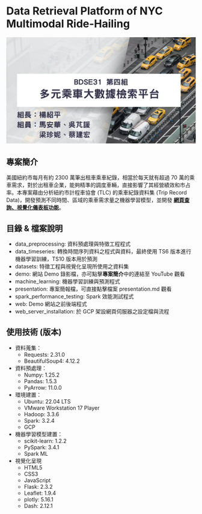 # Data Retrieval Platform of NYC Multimodal Ride-Hailing 

![BDSE31_G4](BDSE31_G4.png)

## 專案簡介
美國紐約市每月有約 2300 萬筆出租車乘車紀錄，相當於每天就有超過 70 萬的乘車需求，對於出租車企業，能夠精準的調度車輛，直接影響了其經營績效和市占率。本專案藉由分析紐約市計程車協會 (TLC) 的乘車紀錄資料集 (Trip Record Data)，開發預測不同時間、區域的乘車需求量之機器學習模型，並開發 **[網頁查詢、視覺化儀表板功能](https://youtu.be/8SKvn0fmuLI)**。  

## 目錄 & 檔案說明
- data_preprocessing: 資料預處理與特徵工程程式
- data_timeseries: 轉換時間序列資料之程式與資料，最終使用 TS6 版本進行機器學習訓練，TS10 版本用於預測
- datasets: 特徵工程與視覺化呈現所使用之資料集
- demo: 網站 Demo 錄影檔，亦可點擊**專案簡介**中的連結至 YouTube 觀看
- machine_learning: 機器學習訓練與預測程式
- presentation: 專案簡報檔，可直接點擊檔案 presentation.md 觀看
- spark_performance_testing: Spark 效能測試程式
- web: Demo 網站之前後端程式
- web_server_installation: 於 GCP 架設網頁伺服器之設定檔與流程

## 使用技術 (版本)
- 資料蒐集：
  - Requests: 2.31.0
  - BeautifulSoup4: 4.12.2
- 資料預處理：
  - Numpy: 1.25.2
  - Pandas: 1.5.3
  - PyArrow: 11.0.0
- 環境建置：
  - Ubuntu: 22.04 LTS
  - VMware Workstation 17 Player
  - Hadoop: 3.3.6
  - Spark: 3.2.4
  - GCP
- 機器學習模型建置：
  - scikit-learn: 1.2.2
  - PySpark: 3.4.1
  - Spark ML
- 視覺化呈現
  - HTML5
  - CSS3
  - JavaScript
  - Flask: 2.3.2
  - Leaflet: 1.9.4
  - plotly: 5.16.1
  - Dash: 2.12.1
